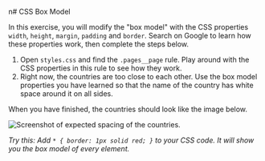 n# CSS Box Model

In this exercise, you will modify the "box model" with the CSS properties `width`, `height`, `margin`, `padding` and `border`. Search on Google to learn how these properties work, then complete the steps below.

1. Open `styles.css` and find the `.pages__page` rule. Play around with the CSS properties in this rule to see how they work.
2. Right now, the countries are too close to each other. Use the box model properties you have learned so that the name of the country has white space around it on all sides.

When you have finished, the countries should look like the image below.

![Screenshot of expected spacing of the countries](/images/7/countries.png).

_Try this: Add `* { border: 1px solid red; }` to your CSS code. It will show you the box model of every element._
